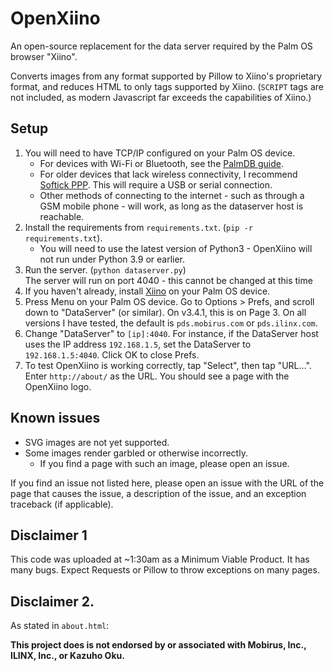 # OpenXiino

An open-source replacement for the data server required by the Palm OS browser "Xiino".

Converts images from any format supported by Pillow to Xiino's proprietary format, and reduces HTML to only tags supported by Xiino. (`SCRIPT` tags are not included, as modern Javascript far exceeds the capabilities of Xiino.)

## Setup

1. You will need to have TCP/IP configured on your Palm OS device.
   - For devices with Wi-Fi or Bluetooth, see the [PalmDB guide](https://palmdb.net/help/internet-connect).
   - For older devices that lack wireless connectivity, I recommend [Softick PPP](https://palmdb.net/app/softick-ppp). This will require a USB or serial connection.
   - Other methods of connecting to the internet - such as through a GSM mobile phone - will work, as long as the dataserver host is reachable.
2. Install the requirements from `requirements.txt`. (`pip -r requirements.txt`).
   - You will need to use the latest version of Python3 - OpenXiino will not run under Python 3.9 or earlier.
3. Run the server. (`python dataserver.py`)  
   The server will run on port 4040 - this cannot be changed at this time
4. If you haven't already, install [Xiino](https://palmdb.net/app/xiino) on your Palm OS device.
5. Press Menu on your Palm OS device. Go to Options > Prefs, and scroll down to "DataServer" (or similar). On v3.4.1, this is on Page 3. On all versions I have tested, the default is `pds.mobirus.com` or `pds.ilinx.com`.
6. Change "DataServer" to `[ip]:4040`. For instance, if the DataServer host uses the IP address `192.168.1.5`, set the DataServer to `192.168.1.5:4040`. Click OK to close Prefs.
7. To test OpenXiino is working correctly, tap "Select", then tap "URL...". Enter `http://about/` as the URL. You should see a page with the OpenXiino logo.

## Known issues

- SVG images are not yet supported.
- Some images render garbled or otherwise incorrectly.
  - If you find a page with such an image, please open an issue.

If you find an issue not listed here, please open an issue with the URL of the page that causes the issue, a description of the issue, and an exception traceback (if applicable).

## Disclaimer 1

This code was uploaded at ~1:30am as a Minimum Viable Product. It has many bugs. Expect Requests or Pillow to throw exceptions on many pages.

## Disclaimer 2.

As stated in `about.html`:

**This project does is not endorsed by or associated with Mobirus, Inc., ILINX, Inc., or Kazuho Oku.**
